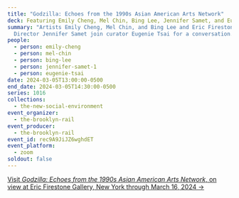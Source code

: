 ```yaml
---
title: "Godzilla: Echoes from the 1990s Asian American Arts Network"
deck: Featuring Emily Cheng, Mel Chin, Bing Lee, Jennifer Samet, and Eugenie Tsai
summary: "Artists Emily Cheng, Mel Chin, and Bing Lee and Eric Firestone Gallery
  Director Jennifer Samet join curator Eugenie Tsai for a conversation. "
people:
  - person: emily-cheng
  - person: mel-chin
  - person: bing-lee
  - person: jennifer-samet-1
  - person: eugenie-tsai
date: 2024-03-05T13:00:00-0500
end_date: 2024-03-05T14:30:00-0500
series: 1016
collections:
  - the-new-social-environment
event_organizer:
  - the-brooklyn-rail
event_producer:
  - the-brooklyn-rail
event_id: rec9A9JiJZ6wghdET
event_platform:
  - zoom
soldout: false
---
```

[V﻿isit *Godzilla: Echoes from the 1990s Asian American Arts Network*, on view at Eric Firestone Gallery, New York through March 16, 2024 →](https://www.ericfirestonegallery.com/exhibitions/godzilla-echoes-from-the-1990s-asian-american-arts-network)